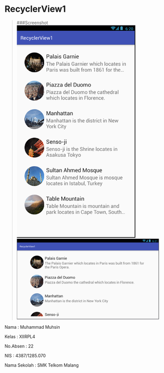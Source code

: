 # RecyclerView1


>###Screenshot
>![Screeshoot](https://github.com/MuhammadMuhsin/RecyclerView1/blob/master/RecyclerView1-1.png)
>![Screeshoot](https://github.com/MuhammadMuhsin/RecyclerView1/blob/master/RecyclerView1-2.png)

Nama : Muhammad Muhsin

Kelas : XIIRPL4

No.Absen : 22

NIS : 4387/1285.070

Nama Sekolah : SMK Telkom Malang
